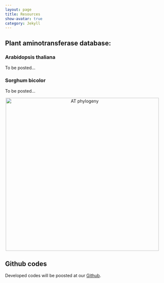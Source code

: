 ```yaml
---
layout: page
title: Resources
show-avatar: true
category: Jekyll
---
```




## Plant aminotransferase database:

### Arabidopsis thaliana
To be posted...

### Sorghum bicolor
To be posted...



<p align='center'>
	<img src="../img/ATphylogeny2.png" alt='AT phylogeny' height="500px">
</p>



## Github codes
Developed codes will be poosted at our [Github](https://github.com/NfluxMap).







